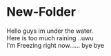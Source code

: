 # New-Folder
Hello guys im under the water. 
<br>
Here is too much raining ..uwu
<br>
I'm Freezing right now......
bye bye
